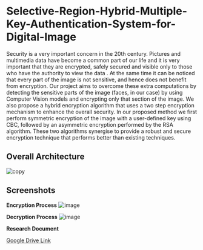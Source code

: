 # Selective-Region-Hybrid-Multiple-Key-Authentication-System-for-Digital-Image

Security is a very important concern in the 20th century. Pictures and multimedia data have become a common part of our life and it is very important that they are encrypted, safely secured and visible only to those who have the authority to view the data . At the same time it can be noticed that every part of the image is not sensitive, and hence does not benefit from encryption. Our project aims to overcome these extra computations by detecting the sensitive parts of the image (faces, in our case) by using Computer Vision models and encrypting only that section of the image. We also propose a hybrid encryption algorithm that uses a two step encryption mechanism to enhance the overall security. In our proposed method we first perform symmetric encryption of the  image with a user-defined key using CBC, followed by an asymmetric encryption performed by the RSA algorithm. These two algorithms synergise to provide a robust and secure encryption technique that performs better than existing techniques.

## Overall Architecture
![copy](https://user-images.githubusercontent.com/70327869/191742990-83d4f025-57e0-430d-8deb-80e15a07001f.png)

## Screenshots

**Encryption Process**
![image](https://user-images.githubusercontent.com/70327869/191743305-025c875f-c0e7-4115-9afb-a882fd5dc9b0.png)

**Decryption Process**
![image](https://user-images.githubusercontent.com/70327869/191743085-4c008b6a-bf2b-4d34-81b6-000778f2e352.png)

**Research Document**

[Google Drive Link](https://drive.google.com/file/d/1h4FNgdLeLb8wvXNZgySyOt7Q733jfUGJ/view?usp=sharing)



